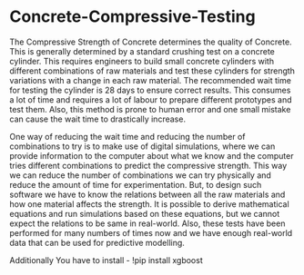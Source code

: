 # Concrete-Compressive-Testing

The Compressive Strength of Concrete determines the quality of Concrete. This is generally determined by a standard crushing test on a concrete cylinder. This requires engineers to build small concrete cylinders with different combinations of raw materials and test these cylinders for strength variations with a change in each raw material. The recommended wait time for testing the cylinder is 28 days to ensure correct results. This consumes a lot of time and requires a lot of labour to prepare different prototypes and test them. Also, this method is prone to human error and one small mistake can cause the wait time to drastically increase.

One way of reducing the wait time and reducing the number of combinations to try is to make use of digital simulations, where we can provide information to the computer about what we know and the computer tries different combinations to predict the compressive strength. This way we can reduce the number of combinations we can try physically and reduce the amount of time for experimentation. But, to design such software we have to know the relations between all the raw materials and how one material affects the strength. It is possible to derive mathematical equations and run simulations based on these equations, but we cannot expect the relations to be same in real-world. Also, these tests have been performed for many numbers of times now and we have enough real-world data that can be used for predictive modelling.

Additionally You have to install - !pip install xgboost
